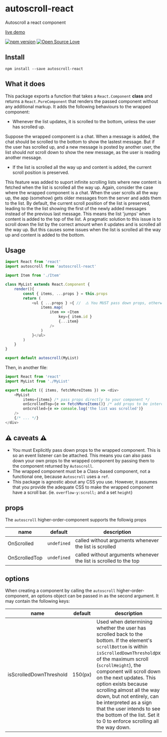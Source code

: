 # autoscroll-react 

Autoscroll a react component

[live demo](https://codesandbox.io/s/0315qvkx20)

[![npm version](https://badge.fury.io/js/autoscroll-react.svg)](https://badge.fury.io/js/autoscroll-react)
[![Open Source Love](https://badges.frapsoft.com/os/mit/mit.svg?v=102)](https://github.com/ellerbrock/open-source-badge/)

## Install

`npm install --save autoscroll-react`

## What it does

This package exports a function that takes a `React.Component` <b>class</b> and returns a `React.PureComponent` that renders the passed component without any additional markup. It adds the following behaviours to the wrapped component:

- Whenever the list updates, it is scrolled to the bottom, unless the user has scrolled up.

Suppose the wrapped component is a chat. When a message is added, the chat should be scrolled to the bottom to show the lastest message. But if the user has scrolled up, and a new message is posted by another user, the list should *not* scroll down to show the new message, as the user is reading another message.

- If the list is scrolled all the way up and content is added, the current scroll position is preserved.

This feature was added to suport infinite scrolling lists where new content is fetched when the list is scrolled all the way up. Again, consider the case where the wrapped component is a chat. When the user scrolls all the way up, the app (somehow) gets older messages from the server and adds them to the list. By default, the current scroll position of the list is preserved, leading to the the list showing the first of the newly added messages instead of the previous last message. This means the list 'jumps' when content is added to the top of the list. A pragmatic solution to this issue is to scroll down the list by the correct amount when it updates and is scrolled all the way up. But this causes some issues when the list is scrolled all the way up and content is added to the bottom.

## Usage

```js
import React from 'react'
import autoscroll from 'autoscroll-react'

import Item from './Item'

class MyList extends React.Component {
    render(){
        const { items, ...props } = this.props
        return (
            <ul { ...props } >{ //  ⚠️ You MUST pass down props, otherwise the event listener will not be attached ⚠️
                items.map(
                    item => <Item 
                        key={ item.id } 
                        {...item}
                    />
                )
            }</ul>
        )
    }
}

export default autoscroll(MyList)
```
Then, in another file:
```js
import React from 'react'
import MyList from './MyList'

export default ({ items, fetchMoreItems }) => <div>
    <MyList
        items={items} /* pass props directly to your component */
        onScrolledTop={e => fetchMoreItems()} /* add props to be intercepted by autoscroll */
        onScrolled={e => console.log('the list was scrolled')}
    />
    {/* ... */}
</div>
```

## ⚠️  caveats ⚠️ 

- You must Explicitly pass down props to the wrapped component. This is so an event listener can be attached. This means you can also pass down your own props to the wrapped component by passing them to the component returned by `Autoscroll`.
- The wrapped component must be a Class-based component, not a functional one, because `Autoscroll` uses a `ref`.
- This package is agnostic about any CSS you use. However, it assumes that you provide the adequate CSS to make the wrapped component have a scroll bar. (ie. `overflow-y:scroll;` and a set `height`)

## props

The `autoscroll` higher-order-component supports the followig props

|name|default|description|
|-|-|-|
|OnScrolled|`undefined`|called without arguments whenever the list is scrolled|
|OnScrolledTop|`undefined`|called without arguments whenever the list is scrolled to the top|

## options

When creating a component by calling the `autoscroll` higher-order-component, an options object can be passed in as the second argument. It may contain the following keys:

|name|default|description|
|-|-|-|
|isScrolledDownThreshold|150(px)|Used when determining whether the user has scrolled back to the bottom. If the element's `scrollBottom` is within `isScrolledDownThreshold`px of the maximum scroll (`scrollHeight`), the component will scroll down on the next updates. This option exists because scrolling almost all the way down, but not entirely, can be interpreted as a sign that the user intends to see the bottom of the list. Set it to 0 to enforce scrolling all the way down. |
